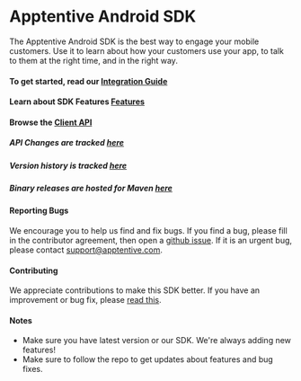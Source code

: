 # Apptentive Android SDK

The Apptentive Android SDK is the best way to engage your mobile customers. Use it to learn about how your customers
use your app, to talk to them at the right time, and in the right way.

#### To get started, read our [Integration Guide](http://www.apptentive.com/docs/android/integration/)

#### Learn about SDK Features [Features](http://www.apptentive.com/docs/android/features/)

#### Browse the [Client API](http://www.apptentive.com/docs/android/api)

##### API Changes are tracked [here](docs/APIChanges.md)

##### Version history is tracked [here](CHANGELOG.md)

##### Binary releases are hosted for Maven [here](http://search.maven.org/#artifactdetails|com.apptentive|apptentive-android|2.0.0|aar)
#### Reporting Bugs

We encourage you to help us find and fix bugs. If you find a bug, please fill in the contributor agreement, then open a [github issue](https://github.com/apptentive/apptentive-android/issues?direction=desc&sort=created&state=open).
If it is an urgent bug, please contact support@apptentive.com.

#### Contributing

We appreciate contributions to make this SDK better. If you have an improvement or bug fix, please [read this](CONTRIBUTING.md).

#### Notes

* Make sure you have latest version or our SDK. We're always adding new features!
* Make sure to follow the repo to get updates about features and bug fixes.
